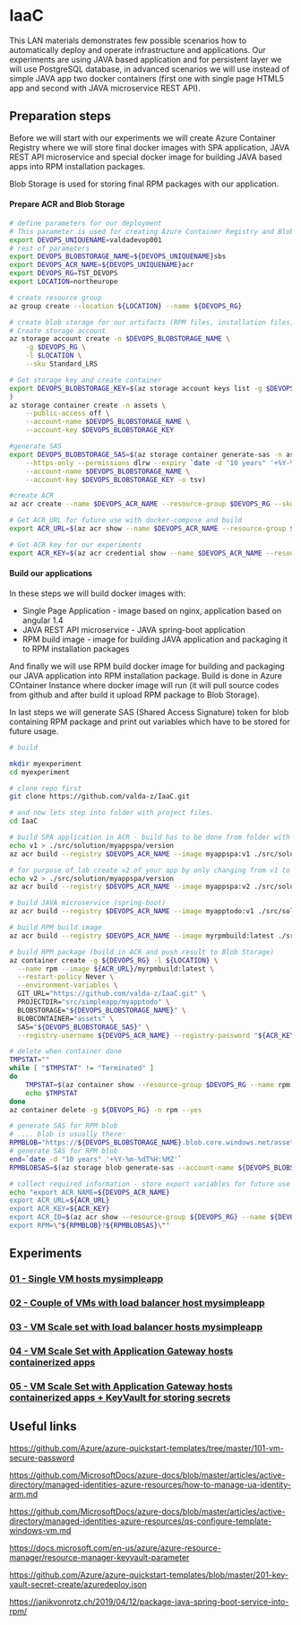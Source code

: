 # IaaC

This LAN materials demonstrates few possible scenarios how to automatically deploy and operate infrastructure and applications.
Our experiments are using JAVA based application and for persistent layer we will use PostgreSQL database, in advanced scenarios we will use instead of simple JAVA app two docker containers (first one with single page HTML5 app and second with JAVA microservice REST API).

## Preparation steps

Before we will start with our experiments we will create Azure Container Registry where we will store final docker images with SPA application, JAVA REST API microservice and special docker image for building JAVA based apps into RPM installation packages.

Blob Storage is used for storing final RPM packages with our application.

#### Prepare ACR and Blob Storage

```bash
# define parameters for our deployment
# This parameter is used for creating Azure Container Registry and Blob Storage, parameter must be unique name.
export DEVOPS_UNIQUENAME=valdadevop001
# rest of parameters
export DEVOPS_BLOBSTORAGE_NAME=${DEVOPS_UNIQUENAME}sbs
export DEVOPS_ACR_NAME=${DEVOPS_UNIQUENAME}acr
export DEVOPS_RG=TST_DEVOPS
export LOCATION=northeurope

# create resource group
az group create --location ${LOCATION} --name ${DEVOPS_RG}

# create blob storage for our artifacts (RPM files, installation files, binary files).
# Create storage account
az storage account create -n $DEVOPS_BLOBSTORAGE_NAME \
    -g $DEVOPS_RG \
    -l $LOCATION \
    --sku Standard_LRS

# Get storage key and create container
export DEVOPS_BLOBSTORAGE_KEY=$(az storage account keys list -g $DEVOPS_RG -n $DEVOPS_BLOBSTORAGE_NAME --query [0].value -o tsv
)
az storage container create -n assets \
    --public-access off \
    --account-name $DEVOPS_BLOBSTORAGE_NAME \
    --account-key $DEVOPS_BLOBSTORAGE_KEY

#generate SAS
export DEVOPS_BLOBSTORAGE_SAS=$(az storage container generate-sas -n assets \
    --https-only --permissions dlrw --expiry `date -d "10 years" '+%Y-%m-%dT%H:%MZ'` \
    --account-name $DEVOPS_BLOBSTORAGE_NAME \
    --account-key $DEVOPS_BLOBSTORAGE_KEY -o tsv)

#create ACR
az acr create --name $DEVOPS_ACR_NAME --resource-group $DEVOPS_RG --sku Standard --location ${LOCATION} --admin-enabled true

# Get ACR_URL for future use with docker-compose and build
export ACR_URL=$(az acr show --name $DEVOPS_ACR_NAME --resource-group $DEVOPS_RG --query "loginServer" --output tsv)

# Get ACR key for our experiments
export ACR_KEY=$(az acr credential show --name $DEVOPS_ACR_NAME --resource-group $DEVOPS_RG --query "passwords[0].value" --output tsv)
```

#### Build our applications

In these steps we will build docker images with:

* Single Page Application - image based on nginx, application based on angular 1.4
* JAVA REST API microservice - JAVA spring-boot application
* RPM build image - image for building JAVA application and packaging it to RPM installation packages

And finally we will use RPM build docker image for building and packaging our JAVA application into RPM installation package. Build is done in Azure COntainer Instance where docker image will run (it will pull source codes from github and after build it upload RPM package to Blob Storage). 

In last steps we will generate SAS (Shared Access Signature) token for blob containing RPM package and print out variables which have to be stored for future usage.

```bash
# build 

mkdir myexperiment
cd myexperiment

# clone repo first
git clone https://github.com/valda-z/IaaC.git

# and now lets step into folder with project files.
cd IaaC

# build SPA application in ACR - build has to be done from folder with source codes: k8s-workshop-developer
echo v1 > ./src/solution/myappspa/version
az acr build --registry $DEVOPS_ACR_NAME --image myappspa:v1 ./src/solution/myappspa

# for purpose of lab create v2 of your app by only changing from v1 to v2 in version file and build container with v2 tag
echo v2 > ./src/solution/myappspa/version
az acr build --registry $DEVOPS_ACR_NAME --image myappspa:v2 ./src/solution/myappspa

# build JAVA microservice (spring-boot)
az acr build --registry $DEVOPS_ACR_NAME --image myapptodo:v1 ./src/solution/myapptodo

# build RPM build image
az acr build --registry $DEVOPS_ACR_NAME --image myrpmbuild:latest ./src/simpleapp/myrpmbuild

# build RPM package (build in ACR and push result to Blob Storage)
az container create -g ${DEVOPS_RG} -l ${LOCATION} \
  --name rpm --image ${ACR_URL}/myrpmbuild:latest \
  --restart-policy Never \
  --environment-variables \
  GIT_URL="https://github.com/valda-z/IaaC.git" \
  PROJECTDIR="src/simpleapp/myapptodo" \
  BLOBSTORAGE="${DEVOPS_BLOBSTORAGE_NAME}" \
  BLOBCONTAINER="assets" \
  SAS="${DEVOPS_BLOBSTORAGE_SAS}" \
  --registry-username ${DEVOPS_ACR_NAME} --registry-password "${ACR_KEY}"

# delete when container done
TMPSTAT=""
while [ "$TMPSTAT" != "Terminated" ]
do
    TMPSTAT=$(az container show --resource-group $DEVOPS_RG --name rpm --query containers[0].instanceView.currentState.state -o tsv)
    echo $TMPSTAT
done
az container delete -g ${DEVOPS_RG} -n rpm --yes

# generate SAS for RPM blob
# .... blob is usually there: 
RPMBLOB="https://${DEVOPS_BLOBSTORAGE_NAME}.blob.core.windows.net/assets/noarch/mysimpleapp-0.1.0H-0.noarch.rpm"
# generate SAS for RPM blob
end=`date -d "10 years" '+%Y-%m-%dT%H:%MZ'`
RPMBLOBSAS=$(az storage blob generate-sas --account-name ${DEVOPS_BLOBSTORAGE_NAME} -c assets -n "noarch/mysimpleapp-0.1.0H-0.noarch.rpm" --permissions r --expiry $end --https-only -o tsv)

# collect required information - store export variables for future use
echo "export ACR_NAME=${DEVOPS_ACR_NAME}
export ACR_URL=${ACR_URL}
export ACR_KEY=${ACR_KEY}
export ACR_ID=$(az acr show --resource-group ${DEVOPS_RG} --name ${DEVOPS_ACR_NAME} --query id --output tsv)
export RPM=\"${RPMBLOB}?${RPMBLOBSAS}\""
```

## Experiments

### [01 - Single VM hosts mysimpleapp](01-singlevm/)

### [02 - Couple of VMs with load balancer host mysimpleapp](02-balancedvm)

### [03 - VM Scale set with load balancer hosts mysimpleapp](03-vmscaleset)

### [04 - VM Scale Set with Application Gateway hosts containerized apps](04-vmssappgw)

### [05 - VM Scale Set with Application Gateway hosts containerized apps + KeyVault for storing secrets](05-vmssappgw-keyvault)

## Useful links

https://github.com/Azure/azure-quickstart-templates/tree/master/101-vm-secure-password

https://github.com/MicrosoftDocs/azure-docs/blob/master/articles/active-directory/managed-identities-azure-resources/how-to-manage-ua-identity-arm.md

https://github.com/MicrosoftDocs/azure-docs/blob/master/articles/active-directory/managed-identities-azure-resources/qs-configure-template-windows-vm.md

https://docs.microsoft.com/en-us/azure/azure-resource-manager/resource-manager-keyvault-parameter

https://github.com/Azure/azure-quickstart-templates/blob/master/201-key-vault-secret-create/azuredeploy.json


https://janikvonrotz.ch/2019/04/12/package-java-spring-boot-service-into-rpm/



